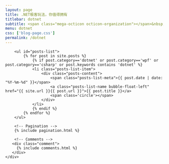 ```yaml
---
layout: page
title: .NET极客玩法，你值得拥有
titlebar: dotnet
subtitle: <span class="mega-octicon octicon-organization"></span>&nbsp;&nbsp; ".NET极客玩法，你值得拥有"
menu: dotnet
css: ['blog-page.css']
permalink: /dotnet
---
```


<div class="row">
    <div class="col-md-12">

        <ul id="posts-list">
            {% for post in site.posts %}
                {% if post.category=='dotnet' or post.category=='wpf' or post.category=='csharp' or post.keywords contains 'dotnet' %}
                <li class="posts-list-item">
                    <div class="posts-content">
                        <span class="posts-list-meta">{{ post.date | date: "%Y-%m-%d" }}</span>
                        <a class="posts-list-name bubble-float-left" href="{{ site.url }}{{ post.url }}">{{ post.title }}</a>
                        <span class='circle'></span>
                    </div>
                </li>
                {% endif %}
            {% endfor %}
        </ul> 

        <!-- Pagination -->
        {% include pagination.html %}

        <!-- Comments -->
       <div class="comment">
         {% include comments.html %}
       </div>
    </div>

</div>
<script>
    $(document).ready(function(){

        // Enable bootstrap tooltip
        $("body").tooltip({ selector: '[data-toggle=tooltip]' });

    });
</script>